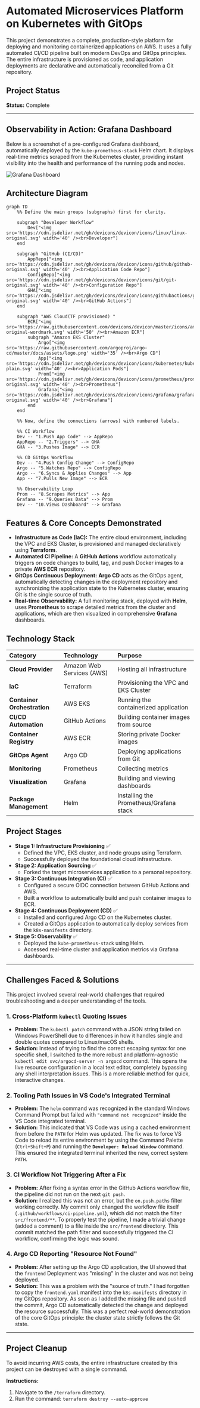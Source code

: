 # Automated Microservices Platform on Kubernetes with GitOps

This project demonstrates a complete, production-style platform for deploying and monitoring containerized applications on AWS. It uses a fully automated CI/CD pipeline built on modern DevOps and GitOps principles. The entire infrastructure is provisioned as code, and application deployments are declarative and automatically reconciled from a Git repository.

## Project Status

**Status:** Complete

---

## Observability in Action: Grafana Dashboard

Below is a screenshot of a pre-configured Grafana dashboard, automatically deployed by the `kube-prometheus-stack` Helm chart. It displays real-time metrics scraped from the Kubernetes cluster, providing instant visibility into the health and performance of the running pods and nodes.

![Grafana Dashboard](image\grafana-dahboard.PNG)

## Architecture Diagram

```mermaid
graph TD
    %% Define the main groups (subgraphs) first for clarity.
    
    subgraph "Developer Workflow"
        Dev["<img src='https://cdn.jsdelivr.net/gh/devicons/devicon/icons/linux/linux-original.svg' width='40' /><br>Developer"]
    end

    subgraph "GitHub (CI/CD)"
        AppRepo["<img src='https://cdn.jsdelivr.net/gh/devicons/devicon/icons/github/github-original.svg' width='40' /><br>Application Code Repo"]
        ConfigRepo["<img src='https://cdn.jsdelivr.net/gh/devicons/devicon/icons/git/git-original.svg' width='40' /><br>Configuration Repo"]
        GHA["<img src='https://cdn.jsdelivr.net/gh/devicons/devicon/icons/githubactions/githubactions-original.svg' width='40' /><br>GitHub Actions"]
    end
    
    subgraph "AWS Cloud(TF provisioned) "
        ECR["<img src='https://raw.githubusercontent.com/devicons/devicon/master/icons/amazonwebservices/amazonwebservices-original-wordmark.svg' width='50' /><br>Amazon ECR"]
        subgraph "Amazon EKS Cluster"
            Argo["<img src='https://raw.githubusercontent.com/argoproj/argo-cd/master/docs/assets/logo.png' width='35' /><br>Argo CD"]
            App["<img src='https://cdn.jsdelivr.net/gh/devicons/devicon/icons/kubernetes/kubernetes-plain.svg' width='40' /><br>Application Pods"]
            Prom["<img src='https://cdn.jsdelivr.net/gh/devicons/devicon/icons/prometheus/prometheus-original.svg' width='40' /><br>Prometheus"]
            Grafana["<img src='https://cdn.jsdelivr.net/gh/devicons/devicon/icons/grafana/grafana-original.svg' width='40' /><br>Grafana"]
        end
    end

    %% Now, define the connections (arrows) with numbered labels.

    %% CI Workflow
    Dev -- "1.Push App Code" --> AppRepo
    AppRepo -- "2.Triggers" --> GHA
    GHA -- "3.Pushes Image" --> ECR
    
    %% CD GitOps Workflow
    Dev -- "4.Push Config Change" --> ConfigRepo
    Argo -- "5.Watches Repo" --> ConfigRepo
    Argo -- "6.Syncs & Applies Changes" --> App
    App -- "7.Pulls New Image" --> ECR

    %% Observability Loop
    Prom -- "8.Scrapes Metrics" --> App
    Grafana -- "9.Queries Data" --> Prom
    Dev -- "10.Views Dashboard" --> Grafana
```

## Features & Core Concepts Demonstrated

-   **Infrastructure as Code (IaC):** The entire cloud environment, including the VPC and EKS Cluster, is provisioned and managed declaratively using **Terraform**.
-   **Automated CI Pipeline:** A **GitHub Actions** workflow automatically triggers on code changes to build, tag, and push Docker images to a private **AWS ECR** repository.
-   **GitOps Continuous Deployment:** **Argo CD** acts as the GitOps agent, automatically detecting changes in the deployment repository and synchronizing the application state to the Kubernetes cluster, ensuring Git is the single source of truth.
-   **Real-time Observability:** A full monitoring stack, deployed with **Helm**, uses **Prometheus** to scrape detailed metrics from the cluster and applications, which are then visualized in comprehensive **Grafana** dashboards.

## Technology Stack

| Category | Technology | Purpose |
| :--- | :--- | :--- |
| **Cloud Provider** | Amazon Web Services (AWS) | Hosting all infrastructure |
| **IaC** | Terraform | Provisioning the VPC and EKS Cluster |
| **Container Orchestration**| AWS EKS | Running the containerized application |
| **CI/CD Automation** | GitHub Actions | Building container images from source |
| **Container Registry**| AWS ECR | Storing private Docker images |
| **GitOps Agent** | Argo CD | Deploying applications from Git |
| **Monitoring** | Prometheus | Collecting metrics |
| **Visualization**| Grafana | Building and viewing dashboards |
| **Package Management**| Helm | Installing the Prometheus/Grafana stack |

## Project Stages

-   **Stage 1: Infrastructure Provisioning** ✅
    -   Defined the VPC, EKS cluster, and node groups using Terraform.
    -   Successfully deployed the foundational cloud infrastructure.
-   **Stage 2: Application Sourcing** ✅
    -   Forked the target microservices application to a personal repository.
-   **Stage 3: Continuous Integration (CI)** ✅
    -   Configured a secure OIDC connection between GitHub Actions and AWS.
    -   Built a workflow to automatically build and push container images to ECR.
-   **Stage 4: Continuous Deployment (CD)** ✅
    -   Installed and configured Argo CD on the Kubernetes cluster.
    -   Created a GitOps application to automatically deploy services from the `k8s-manifests` directory.
-   **Stage 5: Observability** ✅
    -   Deployed the `kube-prometheus-stack` using Helm.
    -   Accessed real-time cluster and application metrics via Grafana dashboards.

---

## Challenges Faced & Solutions

This project involved several real-world challenges that required troubleshooting and a deeper understanding of the tools.

### 1. Cross-Platform `kubectl` Quoting Issues
-   **Problem:** The `kubectl patch` command with a JSON string failed on Windows PowerShell due to differences in how it handles single and double quotes compared to Linux/macOS shells.
-   **Solution:** Instead of trying to find the correct escaping syntax for one specific shell, I switched to the more robust and platform-agnostic `kubectl edit svc/argocd-server -n argocd` command. This opens the live resource configuration in a local text editor, completely bypassing any shell interpretation issues. This is a more reliable method for quick, interactive changes.

### 2. Tooling Path Issues in VS Code's Integrated Terminal
-   **Problem:** The `helm` command was recognized in the standard Windows Command Prompt but failed with `"command not recognized"` inside the VS Code integrated terminal.
-   **Solution:** This indicated that VS Code was using a cached environment from before the `PATH` for Helm was updated. The fix was to force VS Code to reload its entire environment by using the Command Palette (`Ctrl+Shift+P`) and running the **`Developer: Reload Window`** command. This ensured the integrated terminal inherited the new, correct system `PATH`.

### 3. CI Workflow Not Triggering After a Fix
-   **Problem:** After fixing a syntax error in the GitHub Actions workflow file, the pipeline did not run on the next `git push`.
-   **Solution:** I realized this was not an error, but the `on.push.paths` filter working correctly. My commit only changed the workflow file itself (`.github/workflows/ci-pipeline.yml`), which did not match the filter `src/frontend/**`. To properly test the pipeline, I made a trivial change (added a comment) to a file inside the `src/frontend` directory. This commit matched the path filter and successfully triggered the CI workflow, confirming the logic was sound.

### 4. Argo CD Reporting "Resource Not Found"
-   **Problem:** After setting up the Argo CD application, the UI showed that the `frontend` Deployment was "missing" in the cluster and was not being deployed.
-   **Solution:** This was a problem with the "source of truth." I had forgotten to copy the `frontend.yaml` manifest into the `k8s-manifests` directory in my GitOps repository. As soon as I added the missing file and pushed the commit, Argo CD automatically detected the change and deployed the resource successfully. This was a perfect real-world demonstration of the core GitOps principle: the cluster state strictly follows the Git state.

---

## Project Cleanup

To avoid incurring AWS costs, the entire infrastructure created by this project can be destroyed with a single command.

**Instructions:**
1.  Navigate to the `/terraform` directory.
2.  Run the command: `terraform destroy --auto-approve`
